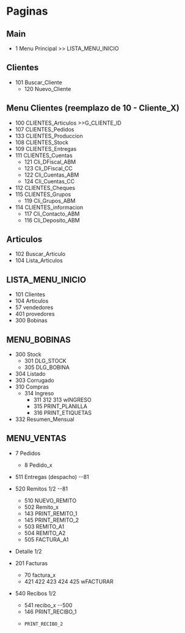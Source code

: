 # Paginas
## Main
- 1 Menu Principal  >> LISTA_MENU_INICIO



## Clientes
- 101 Buscar_Cliente 
  - 120 Nuevo_Cliente

## Menu Clientes  (reemplazo de 10 - Cliente_X)
- 100 CLIENTES_Articulos  >>G_CLIENTE_ID
- 107 CLIENTES_Pedidos
- 133 CLIENTES_Produccion  
- 108 CLIENTES_Stock
- 109 CLIENTES_Entregas
- 111 CLIENTES_Cuentas
  - 121 Cli_DFiscal_ABM
  - 123 Cli_DFiscal_CC
  - 122 Cli_Cuentas_ABM
  - 124 Cli_Cuentas_CC
- 112 CLIENTES_Cheques
- 115 CLIENTES_Grupos
  - 119 Cli_Grupos_ABM
- 114 CLIENTES_informacion
  - 117 Cli_Contacto_ABM
  - 116 Cli_Deposito_ABM
  
## Articulos
- 102 Buscar_Articulo
- 104 Lista_Articulos


## LISTA_MENU_INICIO
- 101 Clientes
- 104 Articulos
- 57 vendedores
- 401 provedores
- 300 Bobinas

## MENU_BOBINAS
- 300 Stock
  - 301 DLG_STOCK
  - 305 DLG_BOBINA
- 304 Listado
- 303 Corrugado
- 310 Compras
  - 314 Ingreso
    - 311 312 313 wINGRESO
    - 315 PRINT_PLANILLA
	- 316 PRINT_ETIQUETAS
- 332 Resumen_Mensual

## MENU_VENTAS
- 7 Pedidos
  - 8 Pedido_x

- 511 Entregas (despacho)  --81
- 520 Remitos 1/2          --81
  - 510 NUEVO_REMITO
  - 502 Remito_x
  - 143 PRINT_REMITO_1
  - 145 PRINT_REMITO_2
  - 503 REMITO_A1
  - 504 REMITO_A2
  - 505 FACTURA_A1
- Detalle 1/2 
- 201 Facturas
  - 70 factura_x
  - 421 422 423 424 425 wFACTURAR
- 540 Recibos  1/2
  - 541 recibo_x   --500
  - 146 PRINT_RECIBO_1
  -     PRINT_RECIBO_2
  
